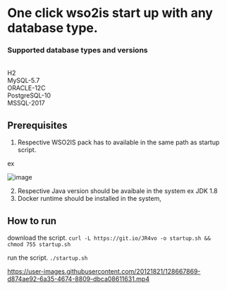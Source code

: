 # One click wso2is start up with any database type.

### Supported database types and versions
<br/> H2
<br/> MySQL-5.7
<br/> ORACLE-12C
<br/> PostgreSQL-10
<br/> MSSQL-2017

## Prerequisites

1. Respective WSO2IS pack has to available in the same path as startup script.

ex

![image](https://user-images.githubusercontent.com/20121821/128663968-22575662-9ef1-49fa-b6cf-5875312c548b.png)

2. Respective Java version should be avaibale in the system ex JDK 1.8
3. Docker runtime should be installed in the system,


## How to run

download the script.
`curl -L https://git.io/JR4vo -o startup.sh && chmod 755 startup.sh`

run the script.
`./startup.sh`



https://user-images.githubusercontent.com/20121821/128667869-d874ae92-6a35-4674-8809-dbca08611631.mp4



